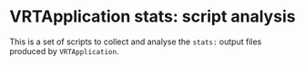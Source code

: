 # VRTApplication stats: script analysis

This is a set of scripts to collect and analyse the `stats:` output files produced by `VRTApplication`.
